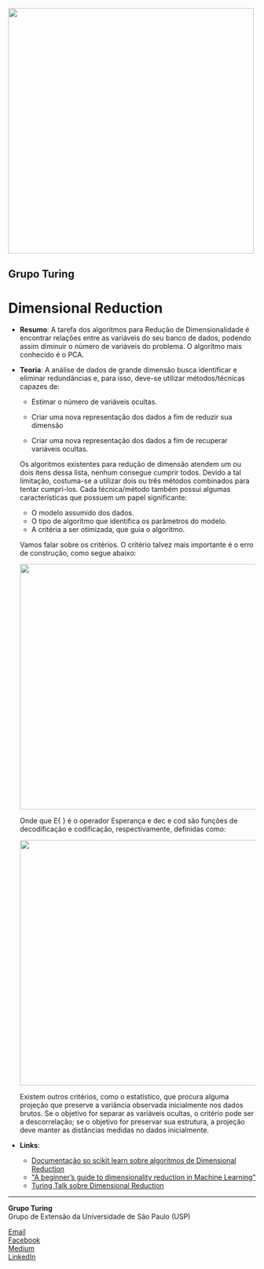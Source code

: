 <img src="https://i.ibb.co/DtHQ3FG/802x265-Logo-GT.png" width="500">


## Grupo Turing
# Dimensional Reduction


- **Resumo**:
 A tarefa dos algoritmos para Redução de Dimensionalidade é encontrar relações entre as variáveis do seu banco de dados, podendo assim diminuir o número de variáveis do problema. O algoritmo mais conhecido é o PCA.

- **Teoria**:
A análise de dados de grande dimensão busca identificar e eliminar redundâncias e, para isso, deve-se utilizar métodos/técnicas capazes de:

    * Estimar o número de variáveis ocultas.

    * Criar uma nova representação dos dados a fim de reduzir sua dimensão

    * Criar uma nova representação dos dados a fim de recuperar variáveis ocultas.

    Os algoritmos existentes para redução de dimensão atendem um ou dois itens dessa lista, nenhum consegue cumprir todos. Devido a tal limitação, costuma-se a utilizar dois ou três métodos combinados para tentar cumpri-los. 
    Cada técnica/método também possui algumas características que possuem um papel significante:

    * O modelo assumido dos dados.
    * O tipo de algoritmo que identifica os parâmetros do modelo.
    * A critéria a ser otimizada, que guia o algoritmo.

    Vamos falar sobre os critérios. O critério talvez mais importante é o erro de construção, como segue abaixo:


    <img src="https://imgur.com/TNOpiAS.png" width="500">  

    Onde que E{ } é o operador Esperança e dec e cod são funções de decodificação e codificação, respectivamente, definidas como:

    <img src="https://imgur.com/TyvsMzk.png" width="500">  


	Existem outros critérios, como o estatístico, que procura alguma projeção que preserve a variância observada inicialmente nos dados brutos. Se o objetivo for separar as variáveis ocultas, o critério pode ser a descorrelação; se o objetivo for preservar sua estrutura, a projeção deve manter as distâncias medidas no dados inicialmente.




- **Links**:
    - [Documentação so scikit learn sobre algoritmos de Dimensional Reduction](https://scikit-learn.org/stable/modules/unsupervised_reduction.html)
    - ["A beginner’s guide to dimensionality reduction in Machine Learning"](https://towardsdatascience.com/dimensionality-reduction-for-machine-learning-80a46c2ebb7e)
    - [Turing Talk sobre Dimensional Reduction](https://medium.com/turing-talks/aprendizado-n%C3%A3o-supervisionado-redu%C3%A7%C3%A3o-de-dimensionalidade-479ecfc464ea)


---
**Grupo Turing**  
Grupo de Extensão da Universidade de São Paulo (USP)

[Email](mailto:turing.usp@gmail.com)   
[Facebook](https://www.facebook.com/grupoturing.usp)  
[Medium](https://www.medium.com/turing-talks)  
[LinkedIn](https://www.linkedin.com/company/grupo-turing)

